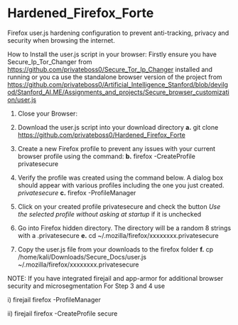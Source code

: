 # Hardened_Firefox_Forte
Firefox user.js hardening configuration to prevent anti-tracking, privacy and security when browsing the internet.

How to Install the user.js script in your browser:
Firstly ensure you have Secure_Ip_Tor_Changer from https://github.com/privateboss0/Secure_Tor_Ip_Changer installed and running or you ca use the standalone browser version of the project from https://github.com/privateboss0/Artificial_Intelligence_Stanford/blob/devilgod/Stanford_AI.ME/Assignments_and_projects/Secure_browser_customization/user.js

1) Close your Browser:

2) Download the user.js script into your download directory
**a.** git clone https://github.com/privateboss0/Hardened_Firefox_Forte 

3) Create a new Firefox profile to prevent any issues with your current browser profile using the command:
**b.** firefox -CreateProfile privatesecure

4) Verify the profile was created using the command below. A dialog box should appear with various profiles including the one you just created. *privatesecure*
**c.** firefox -ProfileManager

5) Click on your created profile privatesecure and check the button *Use the selected profile without asking at startup* if it is unchecked

6) Go into Firefox hidden directory. The directory will be a random 8 strings with a .privatesecure 
**e.** cd ~/.mozilla/firefox/xxxxxxxx.privatesecure

7) Copy the user.js file from your downloads to the firefox folder
**f.** cp /home/kali/Downloads/Secure_Docs/user.js ~/.mozilla/firefox/xxxxxxxx.privatesecure

NOTE: If you have integrated firejail and app-armor for additional browser security and microsegmentation For Step 3 and 4 use

i)  firejail firefox -ProfileManager

ii) firejail firefox -CreateProfile secure
